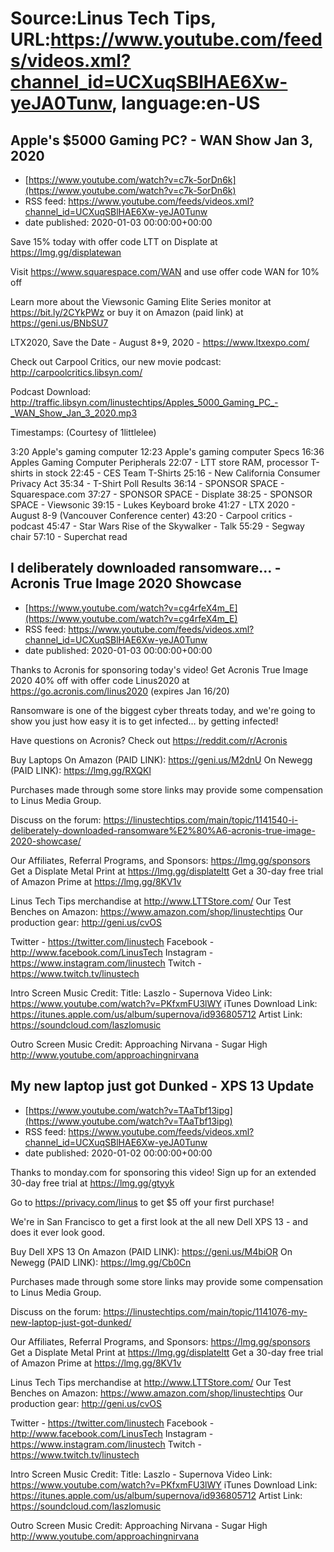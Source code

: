 # Source:Linus Tech Tips, URL:https://www.youtube.com/feeds/videos.xml?channel_id=UCXuqSBlHAE6Xw-yeJA0Tunw, language:en-US

## Apple's $5000 Gaming PC? - WAN Show Jan 3, 2020
 - [https://www.youtube.com/watch?v=c7k-5orDn6k](https://www.youtube.com/watch?v=c7k-5orDn6k)
 - RSS feed: https://www.youtube.com/feeds/videos.xml?channel_id=UCXuqSBlHAE6Xw-yeJA0Tunw
 - date published: 2020-01-03 00:00:00+00:00

Save 15% today with offer code LTT on Displate at https://lmg.gg/displatewan

Visit https://www.squarespace.com/WAN and use offer code WAN for 10% off

Learn more about the Viewsonic Gaming Elite Series monitor at https://bit.ly/2CYkPWz or buy it on Amazon (paid link) at https://geni.us/BNbSU7 

LTX2020, Save the Date - August 8+9, 2020 - https://www.ltxexpo.com/

Check out Carpool Critics, our new movie podcast: http://carpoolcritics.libsyn.com/

Podcast Download: http://traffic.libsyn.com/linustechtips/Apples_5000_Gaming_PC_-_WAN_Show_Jan_3_2020.mp3

Timestamps: (Courtesy of 1littlelee)

3:20 Apple's gaming computer
12:23 Apple's gaming computer Specs
16:36 Apples Gaming Computer Peripherals
22:07 - LTT store RAM, processor T-shirts in stock
22:45 - CES Team T-Shirts
25:16 - New California Consumer Privacy Act
35:34 - T-Shirt Poll Results
36:14 - SPONSOR SPACE - Squarespace.com
37:27 - SPONSOR SPACE - Displate
38:25 - SPONSOR SPACE - Viewsonic
39:15 - Lukes Keyboard broke
41:27 - LTX 2020 - August 8-9 (Vancouver Conference center)
43:20 - Carpool critics - podcast
45:47 - Star Wars Rise of the Skywalker - Talk
55:29 - Segway chair
57:10 - Superchat read

## I deliberately downloaded ransomware… - Acronis True Image 2020 Showcase
 - [https://www.youtube.com/watch?v=cg4rfeX4m_E](https://www.youtube.com/watch?v=cg4rfeX4m_E)
 - RSS feed: https://www.youtube.com/feeds/videos.xml?channel_id=UCXuqSBlHAE6Xw-yeJA0Tunw
 - date published: 2020-01-03 00:00:00+00:00

Thanks to Acronis for sponsoring today's video! Get Acronis True Image 2020 40% off with offer code Linus2020 at https://go.acronis.com/linus2020 (expires Jan 16/20)

Ransomware is one of the biggest cyber threats today, and we're going to show you just how easy it is to get infected… by getting infected!

Have questions on Acronis? Check out https://reddit.com/r/Acronis

Buy Laptops
On Amazon (PAID LINK): https://geni.us/M2dnU
On Newegg (PAID LINK): https://lmg.gg/RXQKl

Purchases made through some store links may provide some compensation to Linus Media Group.

Discuss on the forum: https://linustechtips.com/main/topic/1141540-i-deliberately-downloaded-ransomware%E2%80%A6-acronis-true-image-2020-showcase/

Our Affiliates, Referral Programs, and Sponsors: https://lmg.gg/sponsors
Get a Displate Metal Print at https://lmg.gg/displateltt
Get a 30-day free trial of Amazon Prime at https://lmg.gg/8KV1v

Linus Tech Tips merchandise at http://www.LTTStore.com/ 
Our Test Benches on Amazon: https://www.amazon.com/shop/linustechtips 
Our production gear: http://geni.us/cvOS

Twitter - https://twitter.com/linustech
Facebook - http://www.facebook.com/LinusTech
Instagram - https://www.instagram.com/linustech
Twitch - https://www.twitch.tv/linustech 

Intro Screen Music Credit:
Title: Laszlo - Supernova
Video Link: https://www.youtube.com/watch?v=PKfxmFU3lWY
iTunes Download Link: https://itunes.apple.com/us/album/supernova/id936805712
Artist Link: https://soundcloud.com/laszlomusic

Outro Screen Music Credit: Approaching Nirvana - Sugar High http://www.youtube.com/approachingnirvana

## My new laptop just got Dunked - XPS 13 Update
 - [https://www.youtube.com/watch?v=TAaTbf13ipg](https://www.youtube.com/watch?v=TAaTbf13ipg)
 - RSS feed: https://www.youtube.com/feeds/videos.xml?channel_id=UCXuqSBlHAE6Xw-yeJA0Tunw
 - date published: 2020-01-02 00:00:00+00:00

Thanks to monday.com for sponsoring this video! Sign up for an extended 30-day free trial at https://lmg.gg/gtyyk

Go to https://privacy.com/linus ​to get $5 off your first purchase!

We're in San Francisco to get a first look at the all new Dell XPS 13 - and does it ever look good.

Buy Dell XPS 13
On Amazon (PAID LINK): https://geni.us/M4biOR
On Newegg (PAID LINK): https://lmg.gg/Cb0Cn

Purchases made through some store links may provide some compensation to Linus Media Group.

Discuss on the forum: https://linustechtips.com/main/topic/1141076-my-new-laptop-just-got-dunked/

Our Affiliates, Referral Programs, and Sponsors: https://lmg.gg/sponsors
Get a Displate Metal Print at https://lmg.gg/displateltt
Get a 30-day free trial of Amazon Prime at https://lmg.gg/8KV1v

Linus Tech Tips merchandise at http://www.LTTStore.com/ 
Our Test Benches on Amazon: https://www.amazon.com/shop/linustechtips 
Our production gear: http://geni.us/cvOS

Twitter - https://twitter.com/linustech
Facebook - http://www.facebook.com/LinusTech
Instagram - https://www.instagram.com/linustech
Twitch - https://www.twitch.tv/linustech 

Intro Screen Music Credit:
Title: Laszlo - Supernova
Video Link: https://www.youtube.com/watch?v=PKfxmFU3lWY
iTunes Download Link: https://itunes.apple.com/us/album/supernova/id936805712
Artist Link: https://soundcloud.com/laszlomusic

Outro Screen Music Credit: Approaching Nirvana - Sugar High http://www.youtube.com/approachingnirvana

